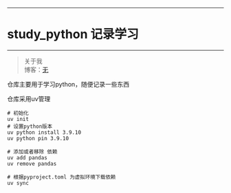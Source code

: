 
---
# study_python 记录学习
-------------

> 关于我  
博客：[无](http://) 

仓库主要用于学习python，随便记录一些东西


仓库采用uv管理
~~~shell
# 初始化
uv init 
# 设置python版本
uv python install 3.9.10
uv python pin 3.9.10

# 添加或者移除 依赖
uv add pandas
uv remove pandas

# 根据pyproject.toml 为虚拟环境下载依赖
uv sync
~~~


